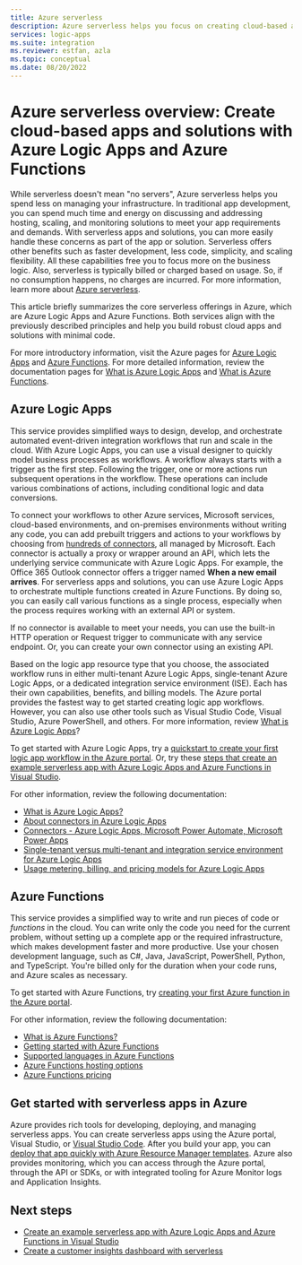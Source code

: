 ```yaml
---
title: Azure serverless
description: Azure serverless helps you focus on creating cloud-based apps, while spending less on managing infrastructure when you use Azure Logic Apps and Azure Functions.
services: logic-apps
ms.suite: integration
ms.reviewer: estfan, azla
ms.topic: conceptual
ms.date: 08/20/2022
---
```


# Azure serverless overview: Create cloud-based apps and solutions with Azure Logic Apps and Azure Functions

While serverless doesn't mean "no servers", Azure serverless helps you spend less on managing your infrastructure. In traditional app development, you can spend much time and energy on discussing and addressing hosting, scaling, and monitoring solutions to meet your app requirements and demands. With serverless apps and solutions, you can more easily handle these concerns as part of the app or solution. Serverless offers other benefits such as faster development, less code, simplicity, and scaling flexibility. All these capabilities free you to focus more on the business logic. Also, serverless is typically billed or charged based on usage. So, if no consumption happens, no charges are incurred. For more information, learn more about [Azure serverless](https://azure.microsoft.com/solutions/serverless/).

This article briefly summarizes the core serverless offerings in Azure, which are Azure Logic Apps and Azure Functions. Both services align with the previously described principles and help you build robust cloud apps and solutions with minimal code.

For more introductory information, visit the Azure pages for [Azure Logic Apps](https://azure.microsoft.com/services/logic-apps/) and [Azure Functions](https://azure.microsoft.com/services/functions/). For more detailed information, review the documentation pages for [What is Azure Logic Apps](logic-apps-overview.md) and [What is Azure Functions](../azure-functions/functions-overview.md).

## Azure Logic Apps

This service provides simplified ways to design, develop, and orchestrate automated event-driven integration workflows that run and scale in the cloud. With Azure Logic Apps, you can use a visual designer to quickly model business processes as workflows. A workflow always starts with a trigger as the first step. Following the trigger, one or more actions run subsequent operations in the workflow. These operations can include various combinations of actions, including conditional logic and data conversions.

To connect your workflows to other Azure services, Microsoft services, cloud-based environments, and on-premises environments without writing any code, you can add prebuilt triggers and actions to your workflows by choosing from [hundreds of connectors](/connectors/connector-reference/connector-reference-logicapps-connectors/), all managed by Microsoft. Each connector is actually a proxy or wrapper around an API, which lets the underlying service communicate with Azure Logic Apps. For example, the Office 365 Outlook connector offers a trigger named **When a new email arrives**. For serverless apps and solutions, you can use Azure Logic Apps to orchestrate multiple functions created in Azure Functions. By doing so, you can easily call various functions as a single process, especially when the process requires working with an external API or system.

If no connector is available to meet your needs, you can use the built-in HTTP operation or Request trigger to communicate with any service endpoint. Or, you can create your own connector using an existing API.

Based on the logic app resource type that you choose, the associated workflow runs in either multi-tenant Azure Logic Apps, single-tenant Azure Logic Apps, or a dedicated integration service environment (ISE). Each has their own capabilities, benefits, and billing models. The Azure portal provides the fastest way to get started creating logic app workflows. However, you can also use other tools such as Visual Studio Code, Visual Studio, Azure PowerShell, and others. For more information, review [What is Azure Logic Apps](logic-apps-overview.md)?

To get started with Azure Logic Apps, try a [quickstart to create your first logic app workflow in the Azure portal](quickstart-create-first-logic-app-workflow.md). Or, try these [steps that create an example serverless app with Azure Logic Apps and Azure Functions in Visual Studio](create-serverless-apps-visual-studio.md).

For other information, review the following documentation:

* [What is Azure Logic Apps?](logic-apps-overview.md)
* [About connectors in Azure Logic Apps](../connectors/apis-list.md)
* [Connectors - Azure Logic Apps, Microsoft Power Automate, Microsoft Power Apps](/connectors/connectors)
* [Single-tenant versus multi-tenant and integration service environment for Azure Logic Apps](single-tenant-overview-compare.md)
* [Usage metering, billing, and pricing models for Azure Logic Apps](logic-apps-pricing.md)

## Azure Functions

This service provides a simplified way to write and run pieces of code or *functions* in the cloud. You can write only the code you need for the current problem, without setting up a complete app or the required infrastructure, which makes development faster and more productive. Use your chosen development language, such as C#, Java, JavaScript, PowerShell, Python, and TypeScript. You're billed only for the duration when your code runs, and Azure scales as necessary.

To get started with Azure Functions, try [creating your first Azure function in the Azure portal](../azure-functions/functions-create-function-app-portal.md).

For other information, review the following documentation:

* [What is Azure Functions?](../azure-functions/functions-overview.md)
* [Getting started with Azure Functions](../azure-functions/functions-get-started.md)
* [Supported languages in Azure Functions](../azure-functions/supported-languages.md)
* [Azure Functions hosting options](../azure-functions/functions-scale.md)
* [Azure Functions pricing](../azure-functions/pricing.md)

## Get started with serverless apps in Azure

Azure provides rich tools for developing, deploying, and managing serverless apps. You can create serverless apps using the Azure portal, Visual Studio, or [Visual Studio Code](quickstart-create-logic-apps-visual-studio-code.md). After you build your app, you can [deploy that app quickly with Azure Resource Manager templates](logic-apps-deploy-azure-resource-manager-templates.md). Azure also provides monitoring, which you can access through the Azure portal, through the API or SDKs, or with integrated tooling for Azure Monitor logs and Application Insights.

## Next steps

* [Create an example serverless app with Azure Logic Apps and Azure Functions in Visual Studio](create-serverless-apps-visual-studio.md)
* [Create a customer insights dashboard with serverless](logic-apps-scenario-social-serverless.md)